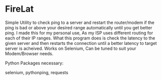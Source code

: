 # FireLat
Simple Utility to check ping to a server and restart the router/modem if the ping is bad or above your desired range automatically until you get better ping. I made this for my personal use, As my ISP uses different routing for each of their IP ranges. What this program does is check the latency to the given server and then restarts the connection until a better latency to target server is acheived. 
Works on Selenium, Can be tuned to suit your Modem/Browser needs. 

Python Packages necessary:

selenium, pythonping, requests


